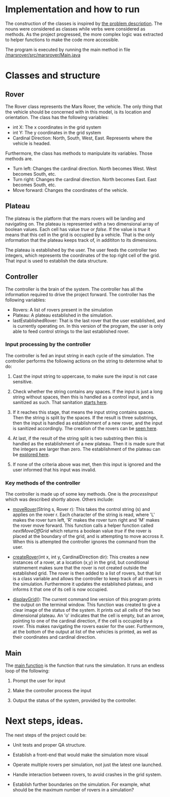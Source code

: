 # Implementation and how to run

The construction of the classes is inspired by [the problem description](https://github.com/karithrastarson/mars-rover/blob/master/PROBLEM_DESCRIPTION.md). 
The nouns were considered as classes while verbs were considered as methods.
As the project progressed, the more complex logic was extracted to helper functions to make the code more accessible. 

The program is executed by running the main method in file [/marsrover/src/marsrover/Main.java](https://github.com/karithrastarson/mars-rover/blob/master/marsrover/src/marsrover/Main.java)

# Classes and structure
## Rover

The Rover class represents the Mars Rover, the vehicle. The only thing that the vehicle should be concerned with in this model, 
is its location and orientation. The class has the following variables:

* int X: The x coordinates in the grid system
* int Y: The y coordinates in the grid system
* Cardinal Direction: North, South, West, East. Represents where the vehicle is headed.

Furthermore, the class has methods to manipulate its variables. Those methods are.

* Turn left: Changes the cardinal direction. North becomes West. West becomes South, etc.
* Turn right: Changes the cardinal direction. North becomes East. East becomes South, etc.
* Move forward: Changes the coordinates of the vehicle. 

## Plateau

The plateau is the platform that the mars rovers will be landing and navigating on. 
The plateau is represented with a two dimensional array of boolean values. Each cell has value _true_ or _false_.
If the value is _true_ it means that this cell in the grid is occupied by a vehicle. That is the only information
that the plateau keeps track of, in addititon to its dimensions. 

The plateau is established by the user. The user feeds the controller two integers, which represents the coordinates of the top
right cell of the grid. That input is used to establish the data structure.

## Controller

The controller is the brain of the system. The controller has all the information required to drive the project forward.
The controller has the following variables:

* Rovers: A list of rovers present in the simulation
* Plateau: A plateau established in the simulation.
* lastEstablishedRover: That is the last rover that the user established, and is currently operating on. 
In this version of the program, the user is only able to feed control strings to the last established rover.

### Input processing by the controller

The controller is fed an input string in each cycle of the simulation. 
The controller performs the following actions on the string to determine what to do:

1. Cast the input string to uppercase, to make sure the input is not case sensitive. 

2. Check whether the string contains any spaces. If the input is just a long string without spaces,
then this is handled as a control input, and is sanitized as such. That sanitation [starts here](https://github.com/karithrastarson/mars-rover/blob/master/marsrover/src/com/mars/controllers/Controller.java#L95).

3. If it reaches this stage, that means the input string contains spaces. Then the string is split by the spaces.
If the result is three substrings, then the input is handled as establishment of a new rover, and the input is sanitized accordingly. The creation of the rovers can be [seen here](https://github.com/karithrastarson/mars-rover/blob/master/marsrover/src/com/mars/controllers/Controller.java#L119).

4. At last, if the result of the string split is two substring then this is handled as the establishment of a new plateau. Then it is made sure that the integers are larger than zero. The establishment of the plateau can be [explored here](https://github.com/karithrastarson/mars-rover/blob/master/marsrover/src/com/mars/controllers/Controller.java#L149).

5. If none of the criteria above was met, then this input is ignored and the user informed that his input was invalid.

### Key methods of the controller

The controller is made up of some key methods. One is the _processInput_ which was described shortly above. Others include:

* [moveRover](https://github.com/karithrastarson/mars-rover/blob/master/marsrover/src/com/mars/controllers/Controller.java#L54)(String s, Rover r): This takes the control string (s) and applies on the rover r. Each character of the string
is read, where 'L' makes the rover turn left, 'R' makes the rover turn right and 'M' makes the rover move forward. 
This function calls a helper function called _nextMoveOffGrid_ which returns a boolean value _true_ if the rover is placed
at the boundary of the grid, and is attempting to move accross it. When this is attempted the controller ignores the command
from the user.

* [createRover](https://github.com/karithrastarson/mars-rover/blob/master/marsrover/src/com/mars/controllers/Controller.java#L38)(int x, int y, CardinalDirection dir): This creates a new instances of a rover, at a location (x,y) in the grid,
but conditional statmement makes sure that the rover is not created outside the established grid. The rover is then added to a 
list of rovers, but that list is a class variable and allows the controller to keep track of all rovers in the simulation.
Furthermore it updates the established plateau, and informs it that one of its cell is now occupied.

* [displayGrid](https://github.com/karithrastarson/mars-rover/blob/master/marsrover/src/com/mars/controllers/Controller.java#L183)(): The current command line version of this program prints the output on the terminal window. This function
was created to give a clear image of the status of the system. It prints out all cells of the two dimensional plateau. An 'o' 
indicates that the cell is empty, but an arrow, pointing to one of the cardinal direction, if the cell is occupied by a rover.
This makes navigating the rovers easier for the user. Furthermore, at the bottom of the output at list of the vehicles is printed,
as well as their coordinates and cardinal direction.

## Main

The [main function](https://github.com/karithrastarson/mars-rover/blob/master/marsrover/src/marsrover/Main.java#L9) is the function that runs the simulation. It runs an endless loop of the following:

1. Prompt the user for input

2. Make the controller process the input

3. Output the status of the system, provided by the controller.

# Next steps, ideas.

The next steps of the project could be:

* Unit tests and proper QA structure.

* Establish a front-end that would make the simulation more visual

* Operate multiple rovers per simulation, not just the latest one launched.

* Handle interaction between rovers, to avoid crashes in the grid system.

* Establish further boundaries on the simulation. For example, what should be the maximum number of rovers in a simulation?
